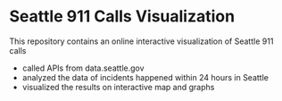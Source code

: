 # Seattle 911 Calls Visualization 

This repository contains an online interactive visualization of Seattle 911 calls
* called APIs from data.seattle.gov
* analyzed the data of incidents happened within 24 hours in Seattle
* visualized the results on interactive map and graphs